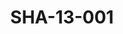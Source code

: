 ---
pid: SHA-13-001
title: SHA-13-001
language: ar
collection: شرحبيل احمد
original_label: 
rights: شرحبيل احمد
location_of_original: شرحبيل احمد
photographer_or_studio: 
scanned_from: photograph 7.9 by 11.1
_date: '1965'
location: تونس
description: 'عيد المرجان شرحبيل احمد حسن سروجي كامل حسين في رقص شعبي '
additional_notes: 
permission_display: 'yes'
on_server: 'yes'
on_website: 'yes'
permalink: /archive/ar/sha-13-001.html
layout: photo-page
---